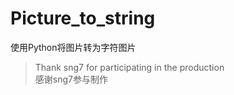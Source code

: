 # Picture_to_string
使用Python将图片转为字符图片

> Thank sng7 for participating in the production<br>
> 感谢sng7参与制作
